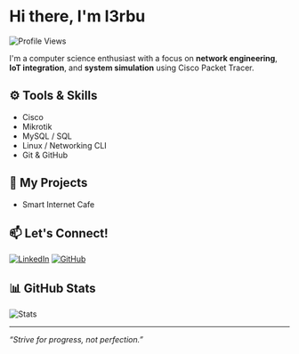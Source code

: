 # **Hi there, I'm l3rbu**

![Profile Views](https://komarev.com/ghpvc/?username=l3rbu&color=blue)

I'm a computer science enthusiast with a focus on **network engineering**, **IoT integration**, and **system simulation** using Cisco Packet Tracer.

## ⚙️ Tools & Skills
- Cisco
- Mikrotik
- MySQL / SQL
- Linux / Networking CLI
- Git & GitHub

## 🚀 My Projects
- Smart Internet Cafe

## 📫 Let's Connect!
[![LinkedIn](https://img.shields.io/badge/LinkedIn-blue?style=flat&logo=linkedin)](https://linkedin.com/in/anasmifta)
[![GitHub](https://img.shields.io/badge/GitHub-grey?style=flat&logo=github)](https://github.com/l3rbu)

## 📊 GitHub Stats

![Stats](https://github-readme-stats.vercel.app/api?username=l3rbu&show_icons=true&theme=radical)

---

_“Strive for progress, not perfection.”_
